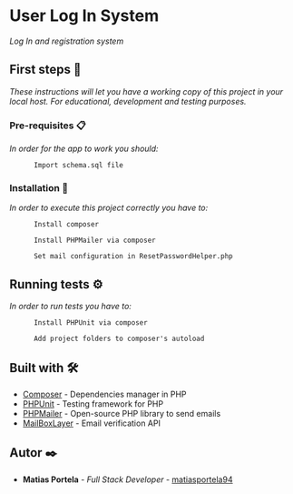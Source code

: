 # User Log In System

_Log In and registration system_

## First steps 🚀

_These instructions will let you have a working copy of this project in your local host. For educational, development and testing purposes._

### Pre-requisites 📋

_In order for the app to work you should:_

```
      Import schema.sql file
```

### Installation 🔧

_In order to execute this project correctly you have to:_

```
      Install composer
```

```
      Install PHPMailer via composer
```

```
      Set mail configuration in ResetPasswordHelper.php
```

## Running tests ⚙️

_In order to run tests you have to:_

```
      Install PHPUnit via composer
```

```
      Add project folders to composer's autoload
```

## Built with 🛠️

* [Composer](https://getcomposer.org/) - Dependencies manager in PHP
* [PHPUnit](https://phpunit.de/) - Testing framework for PHP
* [PHPMailer](https://github.com/PHPMailer/PHPMailer) - Open-source PHP library to send emails
* [MailBoxLayer](https://mailboxlayer.com/) - Email verification API

## Autor ✒️

* **Matias Portela** - *Full Stack Developer* - [matiasportela94](https://github.com/matiasportela94)
